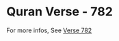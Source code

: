 # Quran Verse - 782 

For more infos, See [Verse 782](https://www.quranbookk.com/quran/search?q=782)